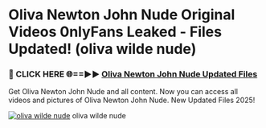 # Oliva Newton John Nude Original Videos 0nlyFans Leaked - Files Updated! (oliva wilde nude)

<h3>🔴 CLICK HERE 🌐==►► <a href="https://tinyurl.com/2p9ay9w9" rel="nofollow">Oliva Newton John Nude Updated Files</a></h3>

Get Oliva Newton John Nude and all content. Now you can access all videos and pictures of Oliva Newton John Nude. New Updated Files 2025!

[![oliva wilde nude](https://i.imgur.com/KQgVmj3.gif)](https://tinyurl.com/2p9ay9w9)
oliva wilde nude